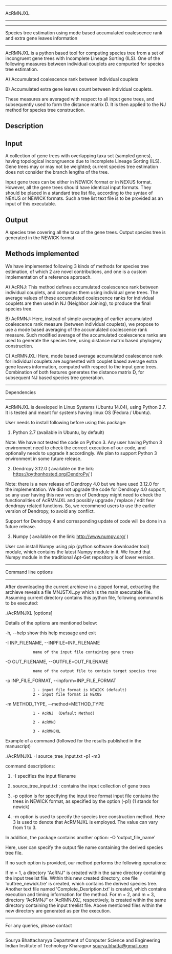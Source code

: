 *********************************
AcRMNJXL
*********************************

******************************
Species tree estimation using mode based accumulated coalescence rank and extra gene leaves information
******************************

AcRMNJXL is a python based tool for computing species tree from a set of incongruent gene trees 
with Incomplete Lineage Sorting (ILS). One of the following measures between individual couplets are compurted 
for species tree estimation.

A) Accumulated coalescence rank between individual couplets 

B) Accumulated extra gene leaves count between individual couplets.

These measures are averaged with respect to all input gene trees, and subsequently used to form the distance matrix 
D. It is then applied to the NJ method for species tree construction.


Description
-----------------------

Input
-----------

A collection of gene trees with overlapping taxa set (sampled genes), having topological incongruence 
due to Incomplete Lineage Sorting (ILS). Gene trees may or may not be weighted; current species tree estimation 
does not consider the branch lengths of the tree.

Input gene trees can be either in NEWICK format or in NEXUS format. 
However, all the gene trees should have identical input formats. They should be placed in a 
standard tree list file, according to the syntax of NEXUS or NEWICK formats. Such a tree list 
text file is to be provided as an input of this executable.

Output
--------

A species tree covering all the taxa of the gene trees. Output species tree 
is generated in the NEWICK format.

Methods implemented
------------------------------

We have implemented following 3 kinds of methods for species tree estimation, of which 2 are 
novel contributions, and one is a custom implementation of a reference approach.

A) AcRNJ: This method defines accumulated coalescence rank between individual couplets, 
and computes them using individual gene trees. The average values of these accumulated coalescence ranks for individual 
couplets are then used in NJ (Neighbor Joining), to produce the final species tree. 

B) AcRMNJ: Here, instead of simple averaging of earlier accumulated coalescence rank measure (between individual couplets), 
we propose to use a mode based averaging of the accumulated coalescence rank measure. Such modified average of the accumulated coalescence ranks are 
used to generate the species tree, using distance matrix based phylogeny construction.

C) AcRMNJXL: Here, mode based average accumulated coalescence rank for individual couplets are augmented with couplet based average 
extra gene leaves information, computed with respect to the input gene trees. Combination of both features generates the distance matrix 
D, for subsequent NJ based species tree generation.


*********************************
Dependencies
*********************************

AcRMNJXL is developed in Linux Systems (Ubuntu 14.04), using Python 2.7. It is tested and meant for systems 
having linux OS (Fedora / Ubuntu).

User needs to install following before using this package:

1) Python 2.7 (available in Ubuntu, by default) 

Note: We have not tested the code on Python 3. Any user having Python 3 environment need to 
check the correct execution of our code, and optionally needs to upgrade it accordingly.
We plan to support Python 3 environment in some future release.

2) Dendropy 3.12.0 ( available on the link: https://pythonhosted.org/DendroPy/ ) 

Note: there is a new release of Dendropy 4.0 but we have used 3.12.0 for the implementation. We 
did not upgrade the code for Dendropy 4.0 support, so any user having this new version of Dendropy 
might need to check the functionalities of AcRMNJXL and possibly upgrade / replace / edit few 
dendropy related functions. So, we recommend users to use the earlier version of Dendropy, to avoid any conflict.

Support for Dendropy 4 and corresponding update of code will be done in a future release.

3) Numpy ( available on the link: http://www.numpy.org/ )

User can install Numpy using pip (python software downloader tool) module, which contains the latest 
Numpy module in it. We found that Numpy module in the traditional Apt-Get repository is of lower version.

***************
Command line options
****************

After downloading the current archieve in a zipped format, extracting the archieve reveals a file MNJSTXL.py which 
is the main executable file. Assuming current directory contains this python file, 
following command is to be executed:

./AcRMNJXL [options]

Details of the options are mentioned below:

-h, --help show this help message and exit

-I INP_FILENAME, --INPFILE=INP_FILENAME

                name of the input file containing gene trees

-O OUT_FILENAME, --OUTFILE=OUT_FILENAME

                name of the output file to contain target species tree

-p INP_FILE_FORMAT, --inpform=INP_FILE_FORMAT

                1 - input file format is NEWICK (default)
                2 - input file format is NEXUS

-m METHOD_TYPE, --method=METHOD_TYPE

                1 - AcRNJ  (Default Method)    

                2 - AcRMNJ 

                3 - AcRMNJXL                

Example of a command (followed for the results published in the manuscript)

./AcRMNJXL -I source_tree_input.txt -p1 -m3

command descriptions:

1) -I specifies the input filename

2) source_tree_input.txt : contains the input collection of gene trees

3) -p option is for specifying the input tree format input file contains the trees in NEWICK format, as specified by the option (-p1) (1 stands for newick)

4) -m option is used to specify the species tree construction method. Here 3 is used to denote that AcRMNJXL is employed. The value can vary from 1 to 3.

In addition, the package contains another option: -O 'output_file_name'

Here, user can specify the output file name containing the derived species tree file.

If no such option is provided, our method performs the following operations:

If m = 1, a directory “AcRNJ” is created within the same directory containing the input treelist file. 
Within this new created directory, one file 'outtree_newick.tre' is created, which contains the derived species tree. 
Another text file named 'Complete_Desription.txt' is created, which contains execution and timing information 
for the method. For m = 2, and m = 3, directory “AcRMNJ” or 'AcRMNJXL', respectively, is created within 
the same directory containing the input treelist file. Above mentioned files within the new directory are 
generated as per the execution.

*********************************
For any queries, please contact
*********************************

Sourya Bhattacharyya 
Department of Computer Science and Engineering
Indian Institute of Technology Kharagpur
<sourya.bhatta@gmail.com>



